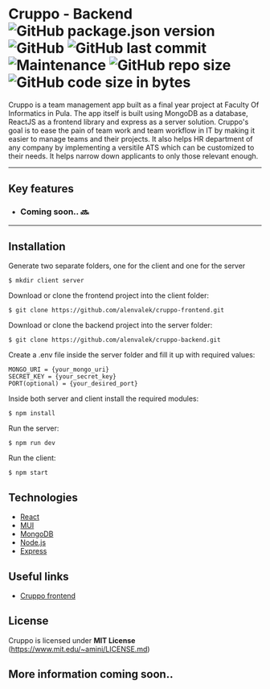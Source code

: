 # Cruppo - Backend ![GitHub package.json version](https://img.shields.io/github/package-json/v/alenvalek/cruppo-backend) ![GitHub](https://img.shields.io/github/license/alenvalek/cruppo-backend) ![GitHub last commit](https://img.shields.io/github/last-commit/alenvalek/cruppo-backend) ![Maintenance](https://img.shields.io/maintenance/yes/2022) ![GitHub repo size](https://img.shields.io/github/repo-size/alenvalek/cruppo-backend) ![GitHub code size in bytes](https://img.shields.io/github/languages/code-size/alenvalek/cruppo-backend)
Cruppo is a team management app built as a final year project at Faculty Of Informatics in Pula. The app itself is built using MongoDB as a database, ReactJS as a frontend library and express as a server solution. Cruppo's goal is to ease the pain of team work and team workflow in IT by making it easier to manage teams and their projects. It also helps HR department of any company by implementing a versitile ATS which can be customized to their needs. It helps narrow down applicants to only those relevant enough. 
***
## Key features
* ### Coming soon.. 🔜
***
## Installation
Generate two separate folders, one for the client and one for the server
```
$ mkdir client server
```

Download or clone the frontend project into the client folder: 
```
$ git clone https://github.com/alenvalek/cruppo-frontend.git
```

Download or clone the backend project into the server folder:
```
$ git clone https://github.com/alenvalek/cruppo-backend.git
```

Create a .env file inside the server folder and fill it up with required values:
```
MONGO_URI = {your_mongo_uri}
SECRET_KEY = {your_secret_key}
PORT(optional) = {your_desired_port}
```

Inside both server and client install the required modules: 
```
$ npm install
```

Run the server:
```
$ npm run dev
```

Run the client:
```
$ npm start
```
## Technologies
+ [React](https://reactjs.org/)
+ [MUI](https://mui.com)
+ [MongoDB](https://www.mongodb.com)
+ [Node.js](https://nodejs.org/)
+ [Express](https://expressjs.com)

## Useful links
+ [Cruppo frontend](https://github.com/alenvalek/cruppo-frontend)

## License
Cruppo is licensed under **MIT License** (https://www.mit.edu/~amini/LICENSE.md)

## More information coming soon..